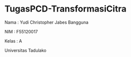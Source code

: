# TugasPCD-TransformasiCitra

Nama : Yudi Christopher Jabes Bangguna

NIM : F55120017

Kelas : A

Universitas Tadulako
